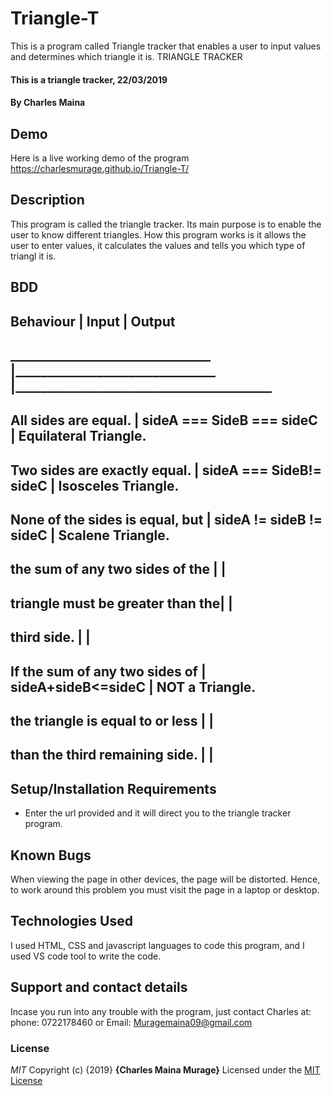 # Triangle-T
This is a program called Triangle tracker that enables a user to input values and determines which triangle it is.
 TRIANGLE TRACKER
#### This is a triangle tracker, 22/03/2019
#### By **Charles Maina**
## Demo
Here is a live working demo of the program https://charlesmurage.github.io/Triangle-T/
## Description
This program is called the triangle tracker. Its main purpose is to enable the user to know different triangles. How this program works is it allows the user to enter values, it calculates the values and tells you which type of triangl it is.
## BDD
  ## Behaviour                      | Input                           | Output
## ________________________________ |________________________________ |_________________________________________
## All sides are equal.             | sideA === SideB === sideC       | Equilateral Triangle.
## Two sides are exactly equal.     | sideA === SideB!= sideC         | Isosceles Triangle.
## None of the sides is equal, but  | sideA != sideB != sideC         | Scalene Triangle.
## the sum of any two sides of the  |                                 |
## triangle must be greater than the|                                 |
## third side.                      |                                 |
## If the sum of any two sides of   | sideA+sideB<=sideC              | NOT a Triangle.
## the triangle is equal to or less |                                 |
## than the third remaining side.   |                                 |

## Setup/Installation Requirements
* Enter the url provided and it will direct you to the triangle tracker program.

## Known Bugs
When viewing the page in other devices, the page will be distorted. Hence, to work around this problem you must visit the page in a laptop or desktop.
## Technologies Used
I used HTML, CSS and javascript languages to code this program, and I used VS code tool to write the code.
## Support and contact details
Incase you run into any trouble with the program, just contact Charles at:
phone: 0722178460 or
Email: Muragemaina09@gmail.com
### License
*MIT*
Copyright (c) {2019} **{Charles Maina Murage}**
Licensed under the [MIT License](License)
